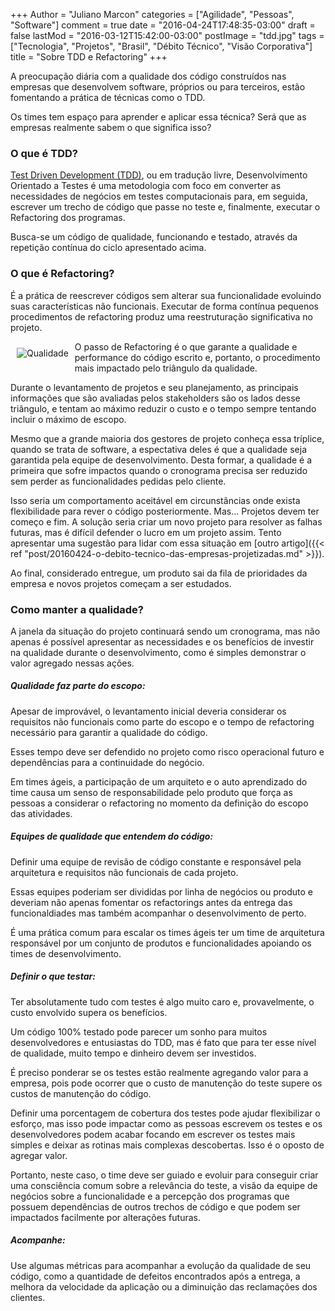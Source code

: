 +++
Author = "Juliano Marcon"
categories = ["Agilidade", "Pessoas", "Software"]
comment = true
date = "2016-04-24T17:48:35-03:00"
draft = false
lastMod = "2016-03-12T15:42:00-03:00"
postImage = "tdd.jpg"
tags = ["Tecnologia", "Projetos", "Brasil", "Débito Técnico", "Visão Corporativa"]
title = "Sobre TDD e Refactoring"
+++

A preocupação diária com a qualidade dos código construídos nas empresas que desenvolvem software, próprios ou para terceiros, estão fomentando a prática de técnicas como o TDD.

Os times tem espaço para aprender e aplicar essa técnica? Será que as empresas realmente sabem o que significa isso?

<!--more-->

### O que é TDD?

[Test Driven Development (TDD)](https://pt.wikipedia.org/wiki/Test_Driven_Development), ou em tradução livre, Desenvolvimento Orientado a Testes é uma metodologia com foco em converter as necessidades de negócios em testes computacionais para, em seguida, escrever um trecho de código que passe no teste e, finalmente, executar o Refactoring dos programas.

Busca-se um código de qualidade, funcionando e testado, através da repetição contínua do ciclo apresentado acima.

### O que é Refactoring?

É a prática de reescrever códigos sem alterar sua funcionalidade evoluindo suas características não funcionais. Executar de forma contínua pequenos procedimentos de refactoring produz uma reestruturação significativa no projeto.

<img src="/images/post/qualidade.png" alt="Qualidade" style="max-width:200px; float:left; margin:10px;" /> 

O passo de Refactoring é o que garante a qualidade e performance do código escrito e, portanto, o procedimento mais impactado pelo triângulo da qualidade.

Durante o levantamento de projetos e seu planejamento, as principais informações que são avaliadas pelos stakeholders são os lados desse triângulo, e tentam ao máximo reduzir o custo e o tempo sempre tentando incluir o máximo de escopo.

Mesmo que a grande maioria dos gestores de projeto conheça essa tríplice, quando se trata de software, a espectativa deles é que a qualidade seja garantida pela equipe de desenvolvimento. Desta formar, a qualidade é a primeira que sofre impactos quando o cronograma precisa ser reduzido sem perder as funcionalidades pedidas pelo cliente.

Isso seria um comportamento aceitável em circunstâncias onde exista flexibilidade para rever o código posteriormente. Mas... Projetos devem ter começo e fim. A solução seria criar um novo projeto para resolver as falhas futuras, mas é difícil defender o lucro em um projeto assim. Tento apresentar uma sugestão para lidar com essa situação em [outro artigo]({{< ref "post/20160424-o-debito-tecnico-das-empresas-projetizadas.md" >}}).



Ao final, considerado entregue, um produto sai da fila de prioridades da empresa e novos projetos começam a ser estudados.

### Como manter a qualidade?

A janela da situação do projeto continuará sendo um cronograma, mas não apenas é possível apresentar as necessidades e os benefícios de investir na qualidade durante o desenvolvimento, como é simples demonstrar o valor agregado nessas ações.

##### Qualidade faz parte do escopo:

Apesar de improvável, o levantamento inicial deveria considerar os requisitos não funcionais como parte do escopo e o tempo de refactoring necessário para garantir a qualidade do código.

Esses tempo deve ser defendido no projeto como risco operacional futuro e dependências para a continuidade do negócio.

Em times ágeis, a participação de um arquiteto e o auto aprendizado do time causa um senso de responsabilidade pelo produto que força as pessoas a considerar o refactoring no momento da definição do escopo das atividades.

##### Equipes de qualidade que entendem do código:

Definir uma equipe de revisão de código constante e responsável pela arquitetura e requisitos não funcionais de cada projeto.

Essas equipes poderiam ser divididas por linha de negócios ou produto e deveriam não apenas fomentar os refactorings antes da entrega das funcionaldiades mas também acompanhar o desenvolvimento de perto.

É uma prática comum para escalar os times ágeis ter um time de arquitetura responsável por um conjunto de produtos e funcionalidades apoiando os times de desenvolvimento.

##### Definir o que testar:

Ter absolutamente tudo com testes é algo muito caro e, provavelmente, o custo envolvido supera os benefícios.

Um código 100% testado pode parecer um sonho para muitos desenvolvedores e entusiastas do TDD, mas é fato que para ter esse nível de qualidade, muito tempo e dinheiro devem ser investidos.

É preciso ponderar se os testes estão realmente agregando valor para a empresa, pois pode ocorrer que o custo de manutenção do teste supere os custos de manutenção do código.

Definir uma porcentagem de cobertura dos testes pode ajudar flexibilizar o esforço, mas isso pode impactar como as pessoas escrevem os testes e os desenvolvedores podem acabar focando em escrever os testes mais simples e deixar as rotinas mais complexas descobertas. Isso é o oposto de agregar valor.

Portanto, neste caso, o time deve ser guiado e evoluir para conseguir criar uma consciência comum sobre a relevância do teste, a visão da equipe de negócios sobre a funcionalidade e a percepção dos programas que possuem dependências de outros trechos de código e que podem ser impactados facilmente por alterações futuras.

##### Acompanhe:

Use algumas métricas para acompanhar a evolução da qualidade de seu código, como a quantidade de defeitos encontrados após a entrega, a melhora da velocidade da aplicação ou a diminuição das reclamações dos clientes.
